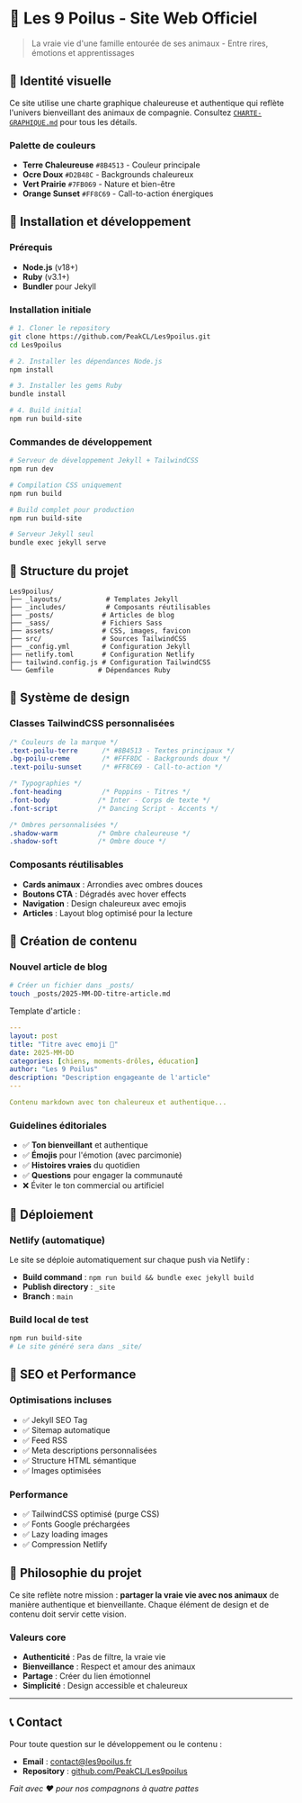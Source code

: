 # 🐾 Les 9 Poilus - Site Web Officiel

> La vraie vie d'une famille entourée de ses animaux - Entre rires, émotions et apprentissages

## 🎨 Identité visuelle

Ce site utilise une charte graphique chaleureuse et authentique qui reflète l'univers bienveillant des animaux de compagnie. Consultez [`CHARTE-GRAPHIQUE.md`](./CHARTE-GRAPHIQUE.md) pour tous les détails.

### Palette de couleurs
- **Terre Chaleureuse** `#8B4513` - Couleur principale
- **Ocre Doux** `#D2B48C` - Backgrounds chaleureux  
- **Vert Prairie** `#7FB069` - Nature et bien-être
- **Orange Sunset** `#FF8C69` - Call-to-action énergiques

## 🚀 Installation et développement

### Prérequis
- **Node.js** (v18+)
- **Ruby** (v3.1+) 
- **Bundler** pour Jekyll

### Installation initiale

```bash
# 1. Cloner le repository
git clone https://github.com/PeakCL/Les9poilus.git
cd Les9poilus

# 2. Installer les dépendances Node.js
npm install

# 3. Installer les gems Ruby
bundle install

# 4. Build initial
npm run build-site
```

### Commandes de développement

```bash
# Serveur de développement Jekyll + TailwindCSS
npm run dev

# Compilation CSS uniquement
npm run build

# Build complet pour production
npm run build-site

# Serveur Jekyll seul
bundle exec jekyll serve
```

## 📁 Structure du projet

```
Les9poilus/
├── _layouts/           # Templates Jekyll
├── _includes/          # Composants réutilisables
├── _posts/            # Articles de blog
├── _sass/             # Fichiers Sass
├── assets/            # CSS, images, favicon
├── src/               # Sources TailwindCSS
├── _config.yml        # Configuration Jekyll
├── netlify.toml       # Configuration Netlify
├── tailwind.config.js # Configuration TailwindCSS
└── Gemfile           # Dépendances Ruby
```

## 🎨 Système de design

### Classes TailwindCSS personnalisées

```css
/* Couleurs de la marque */
.text-poilu-terre      /* #8B4513 - Textes principaux */
.bg-poilu-creme        /* #FFF8DC - Backgrounds doux */
.text-poilu-sunset     /* #FF8C69 - Call-to-action */

/* Typographies */
.font-heading          /* Poppins - Titres */
.font-body            /* Inter - Corps de texte */
.font-script          /* Dancing Script - Accents */

/* Ombres personnalisées */
.shadow-warm          /* Ombre chaleureuse */
.shadow-soft          /* Ombre douce */
```

### Composants réutilisables

- **Cards animaux** : Arrondies avec ombres douces
- **Boutons CTA** : Dégradés avec hover effects
- **Navigation** : Design chaleureux avec emojis
- **Articles** : Layout blog optimisé pour la lecture

## 📝 Création de contenu

### Nouvel article de blog

```bash
# Créer un fichier dans _posts/
touch _posts/2025-MM-DD-titre-article.md
```

Template d'article :
```yaml
---
layout: post
title: "Titre avec emoji 🐾"
date: 2025-MM-DD
categories: [chiens, moments-drôles, éducation]
author: "Les 9 Poilus"
description: "Description engageante de l'article"
---

Contenu markdown avec ton chaleureux et authentique...
```

### Guidelines éditoriales

- ✅ **Ton bienveillant** et authentique
- ✅ **Émojis** pour l'émotion (avec parcimonie)
- ✅ **Histoires vraies** du quotidien
- ✅ **Questions** pour engager la communauté
- ❌ Éviter le ton commercial ou artificiel

## 🚀 Déploiement

### Netlify (automatique)
Le site se déploie automatiquement sur chaque push via Netlify :

- **Build command** : `npm run build && bundle exec jekyll build`
- **Publish directory** : `_site`
- **Branch** : `main`

### Build local de test
```bash
npm run build-site
# Le site généré sera dans _site/
```

## 🎯 SEO et Performance

### Optimisations incluses
- ✅ Jekyll SEO Tag
- ✅ Sitemap automatique  
- ✅ Feed RSS
- ✅ Meta descriptions personnalisées
- ✅ Structure HTML sémantique
- ✅ Images optimisées

### Performance
- ✅ TailwindCSS optimisé (purge CSS)
- ✅ Fonts Google préchargées
- ✅ Lazy loading images
- ✅ Compression Netlify

## 🐾 Philosophie du projet

Ce site reflète notre mission : **partager la vraie vie avec nos animaux** de manière authentique et bienveillante. Chaque élément de design et de contenu doit servir cette vision.

### Valeurs core
- **Authenticité** : Pas de filtre, la vraie vie
- **Bienveillance** : Respect et amour des animaux  
- **Partage** : Créer du lien émotionnel
- **Simplicité** : Design accessible et chaleureux

---

## 📞 Contact

Pour toute question sur le développement ou le contenu :
- **Email** : contact@les9poilus.fr
- **Repository** : [github.com/PeakCL/Les9poilus](https://github.com/PeakCL/Les9poilus)

*Fait avec ❤️ pour nos compagnons à quatre pattes*